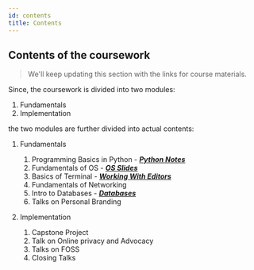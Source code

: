 ```yaml
---
id: contents
title: Contents
---
```


## Contents of the coursework

> We'll keep updating this section with the links for course materials.

Since, the coursework is divided into two modules:
1. Fundamentals
2. Implementation

the two modules are further divided into actual contents:
1. Fundamentals
    1. Programming Basics in Python - _**[Python Notes](https://colab.research.google.com)**_
    2. Fundamentals of OS - _**[OS Slides](https://docs.google.com/presentation/d/13UcAkVzmiPzW1Cyo7wRl51DJvaPu93e72ZyxdYqlAyM/edit#slide=id.gc6f90357f_0_0)**_
    3. Basics of Terminal - _**[Working With Editors](working-with-editors)**_
    4. Fundamentals of Networking
    5. Intro to Databases - _**[Databases](databases)**_
    6. Talks on Personal Branding

2. Implementation
    1. Capstone Project
    2. Talk on Online privacy and Advocacy
    3. Talks on FOSS
    4. Closing Talks

